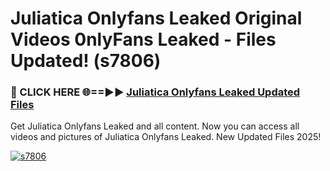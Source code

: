 # Juliatica Onlyfans Leaked Original Videos 0nlyFans Leaked - Files Updated! (s7806)

<h3>🔴 CLICK HERE 🌐==►► <a href="https://tinyurl.com/2jnfzry5" rel="nofollow">Juliatica Onlyfans Leaked Updated Files</a></h3>

Get Juliatica Onlyfans Leaked and all content. Now you can access all videos and pictures of Juliatica Onlyfans Leaked. New Updated Files 2025!

[![s7806](https://i.imgur.com/GyGTBgg.gif)](https://tinyurl.com/2jnfzry5)
